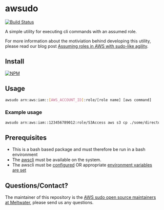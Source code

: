 # awsudo
[![Build Status](https://travis-ci.org/meltwater/awsudo.svg?branch=master)](https://travis-ci.org/meltwater/awsudo)

A simple utility for executing cli commands with an assumed role. 

For more information about the motiviation behind developing this utility, please read our blog post [Assuming roles in AWS with sudo-like agility](http://underthehood.meltwater.com/blog/2018/01/22/assuming-roles-in-aws-with-sudo-like-agility/).

## Install

[![NPM](https://nodei.co/npm/awsudo.png)](https://nodei.co/npm/awsudo/after.png?downloads=true&downloadRank=true&stars=true)

## Usage

```bash
awsudo arn:aws:iam::[AWS_ACCOUNT_ID]:role/[role name] [aws command]
```

### Example usage

```bash
awsudo arn:aws:iam::123456789012:role/S3Access aws s3 cp ./some/directory s3://some-bucket
```

## Prerequisites

* This is a bash based package and must therefore be run in a bash environment
* The [awscli](https://aws.amazon.com/cli/) must be available on the system.
* The awscli must be [configured](https://docs.aws.amazon.com/cli/latest/reference/configure/index.html) OR appropriate [environment variables are set](https://docs.aws.amazon.com/cli/latest/userguide/cli-environment.html)

## Questions/Contact?
The maintainer of this repository is the [AWS sudo open source maintainers at Meltwater](mailto:awsudo.opensource@meltwater.com), please send us any questions.
